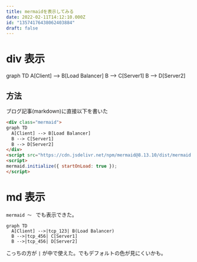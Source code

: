 ```yaml
---
title: mermaidを表示してみる
date: 2022-02-11T14:12:10.000Z
id: "13574176438062403884"
draft: false
---
```


# div 表示

<div class="mermaid">
graph TD
  A[Client] --> B[Load Balancer] 
  B --> C[Server1] 
  B --> D[Server2]
</div>
<script src="https://cdn.jsdelivr.net/npm/mermaid@8.13.10/dist/mermaid.min.js"></script>
<script>
mermaid.initialize({ startOnLoad: true });
</script>

## 方法

ブログ記事(markdown)に直接以下を書いた

```html
<div class="mermaid">
graph TD
  A[Client] --> B[Load Balancer] 
  B --> C[Server1] 
  B --> D[Server2]
</div>
<script src="https://cdn.jsdelivr.net/npm/mermaid@8.13.10/dist/mermaid.min.js"></script>
<script>
mermaid.initialize({ startOnLoad: true });
</script>
```

# md 表示

````mermaid 〜 ```` でも表示できた。

```mermaid
graph TD 
  A[Client] -->|tcp_123| B(Load Balancer) 
  B -->|tcp_456| C[Server1] 
  B -->|tcp_456| D[Server2]
```

こっちの方が `|` が中で使えた。でもデフォルトの色が見にくいかも。
